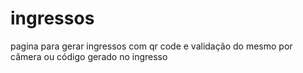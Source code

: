 # ingressos
pagina para gerar ingressos com qr code e validação do mesmo por câmera ou código gerado no ingresso
